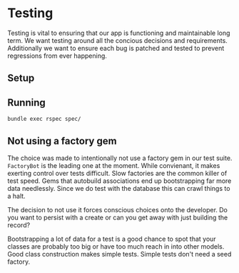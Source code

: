 # Testing

Testing is vital to ensuring that our app is functioning and maintainable long
term. We want testing around all the concious decisions and requirements. 
Additionally we want to ensure each bug is patched and tested to prevent 
regressions from ever happening. 

## Setup

## Running
```
bundle exec rspec spec/
```

## Not using a factory gem
The choice was made to intentionally not use a factory gem in our test suite.
`FactoryBot` is the leading one at the moment. While convienant, it makes 
exerting control over tests difficult. Slow factories are the common killer of
test speed. Gems that autobuild associations end up bootstrapping far more
data needlessly. Since we do test with the database this can crawl things to
a halt. 

The decision to not use it forces conscious choices onto the developer. Do you
want to persist with a create or can you get away with just building the 
record?

Bootstrapping a lot of data for a test is a good chance to spot that your 
classes are probably too big or have too much reach in into other models. 
Good class construction makes simple tests. Simple tests don't need a 
seed factory. 

